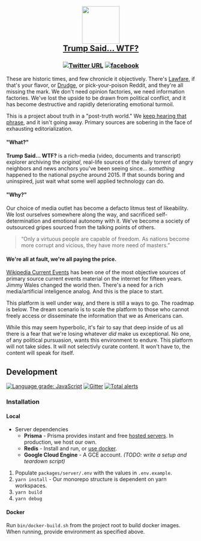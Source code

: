 <h2 align="center">

<img src="https://trumpsaid.wtf/img/trump.svg" height=100>
<br>
<a href="https://trumpsaid.wtf">Trump Said... WTF?</a>
</h2>
<h3 align="center">

[![Twitter URL](https://img.shields.io/twitter/url/http/shields.io.svg?style=flat-square)](https://twitter.com/trumpsaidwtf)
[![facebook](https://img.shields.io/badge/facebook--3b5998.svg?style=flat-square)](https://fb.me/trumpsaid)

</h2>

These are historic times, and few chronicle it objectively. There's [Lawfare](https://www.lawfareblog.com), if that's your flavor, or [Drudge](http://drudgereport.com/), or pick-your-poison Reddit, and they're all missing the mark. We don't need opinion factories, we need information factories. We've lost the upside to be drawn from political conflict, and it has become destructive and rapidly deteriorating emotional turmoil.

This is a project about truth in a "post-truth world." We [keep hearing that phrase](https://trends.google.com/trends/explore?date=2016-01-01%202018-08-29&q=post%20truth), and it isn't going away. Primary sources are sobering in the face of exhausting editorialization.

#### "What?"

**Trump Said... WTF?** is a rich-media (video, documents and transcript) explorer archiving the _original_, real-life sources of the daily torrent of angry neighbors and news anchors you've been seeing since... _something_ happened to the national psyche around 2015. If that sounds boring and uninspired, just wait what some well applied technology can do.

#### "Why?"

Our choice of media outlet has become a defacto litmus test of likeability. We lost ourselves somewhere along the way, and sacrificed self-determination and emotional autonomy with it. We've become a society of outsourced gripes sourced from the talking points of others.

> “Only a virtuous people are capable of freedom. As nations become more corrupt and vicious, they have more need of masters.”

#### We're all at fault, we're all paying the price.

[Wikipedia Current Events](https://en.wikipedia.org/wiki/Portal:Current_events) has been one of the most objective sources of primary source current events material on the internet for fifteen years. Jimmy Wales changed the world then. There's a need for a rich media/artificial inteligence analog. And this is the place to start.

This platform is well under way, and there is still a ways to go. The roadmap is below. The dream scenario is to scale the platform to those who cannot freely access or disseminate the information that we as Americans can.

While this may seem hyperbolic, it's fair to say that deep inside of us all there is a fear that we're losing whatever _did_ make us exceptional. No one, of any political pursuasion, wants this environment to endure. This platform will not take sides. It will not selectivly curate content. It won't have to, the content will speak for itself.

## Development

[![Language grade: JavaScript](https://img.shields.io/lgtm/grade/javascript/g/kazazes/trumpsaid-wtf.svg?logo=lgtm&logoWidth=18)](https://lgtm.com/projects/g/kazazes/trumpsaid-wtf/context:javascript)
[![Gitter](https://img.shields.io/gitter/room/nwjs/nw.js.svg?style=flat-square)](https://gitter.im/trumpsaidwtf/)
[![Total alerts](https://img.shields.io/lgtm/alerts/g/kazazes/trumpsaid-wtf.svg?logo=lgtm&logoWidth=18&style=flat-square)](https://lgtm.com/projects/g/kazazes/trumpsaid-wtf/alerts/)

### Installation

#### Local

- Server dependencies
  - **Prisma** - Prisma provides instant and free [hosted servers](https://www.prisma.io/docs/quickstart/). In production, we host our own.
  - **Redis** - Install and run, or [use docker](https://github.com/bitnami/bitnami-docker-redis/blob/master/4.0/docker-compose.yml).
  - **Google Cloud Engine** - A GCE account. _(TODO: write a setup and teardown script)_

1. Populate `packages/server/.env` with the values in `.env.example`.
2. `yarn install` - Our monorepo structure is dependent on yarn workspaces.
3. `yarn build`
4. `yarn debug`

#### Docker

Run `bin/docker-build.sh` from the project root to build docker images. When running, provide environment as specified above.
